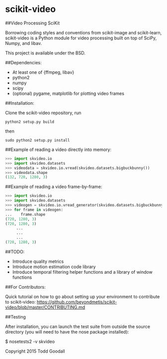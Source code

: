 scikit-video
============

##Video Processing SciKit

Borrowing coding styles and conventions from scikit-image and scikit-learn,
scikit-video is a Python module for video processing built on top of 
SciPy, Numpy, and libav. 

This project is available under the BSD.

##Dependencies:

- At least one of {ffmpeg, libav}
- python2
- numpy
- scipy
- (optional) pygame, matplotlib for plotting video frames

##Installation:

Clone the scikit-video repository, run

`python2 setup.py build`

then 

`sudo python2 setup.py install`

##Example of reading a video directly into memory:

```python
>>> import skvideo.io
>>> import skvideo.datasets
>>> videodata = skvideo.io.vread(skvideo.datasets.bigbuckbunny())
>>> videodata.shape
(132, 720, 1280, 3)
```

##Example of reading a video frame-by-frame:

```python
>>> import skvideo.io
>>> import skvideo.datasets
>>> videogen = skvideo.io.vread_generator(skvideo.datasets.bigbuckbunny())
>>> for frame in videogen:
...    frame.shape
(720, 1280, 3)
(720, 1280, 3)
     ...
     ...
     ...
(720, 1280, 3)
```


##TODO:
- Introduce quality metrics
- Introduce motion estimation code library
- Introduce temporal filtering helper functions and a library of window functions


##For Contributors:

Quick tutorial on how to go about setting up your environment to contribute to scikit-video: https://github.com/beyondmetis/scikit-video/blob/master/CONTRIBUTING.md

##Testing

After installation, you can launch the test suite from outside the source directory (you will need to have the nose package installed):

$ nosetests2 -v skvideo

Copyright 2015 Todd Goodall
